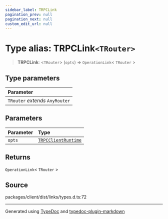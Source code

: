 ```yaml
---
sidebar_label: TRPCLink
pagination_prev: null
pagination_next: null
custom_edit_url: null
---
```


# Type alias: TRPCLink`<TRouter>`

> **TRPCLink**: \<`TRouter`\> (`opts`) => `OperationLink`< `TRouter` \>

## Type parameters

| Parameter                       |
| :------------------------------ |
| `TRouter` _extends_ `AnyRouter` |

## Parameters

| Parameter | Type                                                                      |
| :-------- | :------------------------------------------------------------------------ |
| `opts`    | [`TRPCClientRuntime`](../03-Interfaces/06-interface.TRPCClientRuntime.md) |

## Returns

`OperationLink`< `TRouter` \>

## Source

packages/client/dist/links/types.d.ts:72

---

Generated using [TypeDoc](https://typedoc.org/) and [typedoc-plugin-markdown](https://www.npmjs.com/package/typedoc-plugin-markdown)
